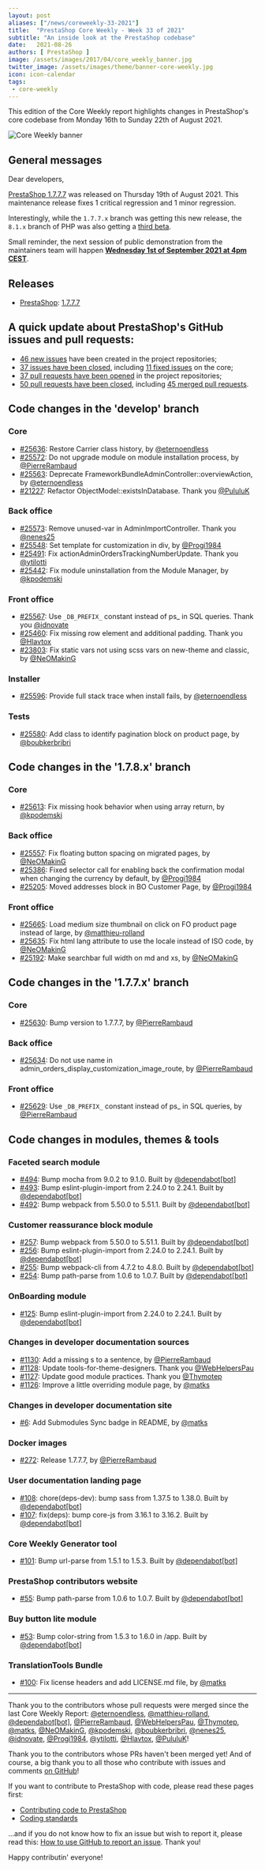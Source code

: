 ```yaml
---
layout: post
aliases: ["/news/coreweekly-33-2021"]
title:  "PrestaShop Core Weekly - Week 33 of 2021"
subtitle: "An inside look at the PrestaShop codebase"
date:   2021-08-26
authors: [ PrestaShop ]
image: /assets/images/2017/04/core_weekly_banner.jpg
twitter_image: /assets/images/theme/banner-core-weekly.jpg
icon: icon-calendar
tags:
 - core-weekly
---
```


This edition of the Core Weekly report highlights changes in PrestaShop's core codebase from Monday 16th to Sunday 22th of August 2021.

![Core Weekly banner](/assets/images/2018/12/banner-core-weekly.jpg)

## General messages

Dear developers,

[PrestaShop 1.7.7.7](https://build.prestashop.com/news/prestashop-1-7-7-7-maintenance-release/) was released on Thursday 19th of August 2021. This maintenance release fixes 1 critical regression and 1 minor regression.

Interestingly, while the `1.7.7.x` branch was getting this new release, the `8.1.x` branch of PHP was also getting a [third beta](https://www.php.net/archive/2021.php#2021-08-19-1).

Small reminder, the next session of public demonstration from the maintainers team will happen [**Wednesday 1st of September 2021 at 4pm CEST**](https://www.youtube.com/watch?v=9oEBquMz008).


## Releases

* [PrestaShop](https://github.com/PrestaShop/PrestaShop): [1.7.7.7](https://github.com/PrestaShop/PrestaShop/releases/tag/1.7.7.7)


## A quick update about PrestaShop's GitHub issues and pull requests:

- [46 new issues](https://github.com/search?q=org%3APrestaShop+is%3Apublic++-repo%3Aprestashop%2Fprestashop.github.io++is%3Aissue+created%3A2021-08-16..2021-08-22) have been created in the project repositories;
- [37 issues have been closed](https://github.com/search?q=org%3APrestaShop+is%3Apublic++-repo%3Aprestashop%2Fprestashop.github.io++is%3Aissue+closed%3A2021-08-16..2021-08-22), including [11 fixed issues](https://github.com/search?q=org%3APrestaShop+is%3Apublic++-repo%3Aprestashop%2Fprestashop.github.io++is%3Aissue+label%3Afixed+closed%3A2021-08-16..2021-08-22) on the core;
- [37 pull requests have been opened](https://github.com/search?q=org%3APrestaShop+is%3Apublic++-repo%3Aprestashop%2Fprestashop.github.io++is%3Apr+created%3A2021-08-16..2021-08-22) in the project repositories;
- [50 pull requests have been closed](https://github.com/search?q=org%3APrestaShop+is%3Apublic++-repo%3Aprestashop%2Fprestashop.github.io++is%3Apr+closed%3A2021-08-16..2021-08-22), including [45 merged pull requests](https://github.com/search?q=org%3APrestaShop+is%3Apublic++-repo%3Aprestashop%2Fprestashop.github.io++is%3Apr+merged%3A2021-08-16..2021-08-22).



## Code changes in the 'develop' branch


### Core
* [#25636](https://github.com/PrestaShop/PrestaShop/pull/25636): Restore Carrier class history, by [@eternoendless](https://github.com/eternoendless)
* [#25572](https://github.com/PrestaShop/PrestaShop/pull/25572): Do not upgrade module on module installation process, by [@PierreRambaud](https://github.com/PierreRambaud)
* [#25563](https://github.com/PrestaShop/PrestaShop/pull/25563): Deprecate FrameworkBundleAdminController::overviewAction, by [@eternoendless](https://github.com/eternoendless)
* [#21227](https://github.com/PrestaShop/PrestaShop/pull/21227): Refactor ObjectModel::existsInDatabase. Thank you [@PululuK](https://github.com/PululuK)


### Back office
* [#25573](https://github.com/PrestaShop/PrestaShop/pull/25573): Remove unused-var in AdminImportController. Thank you [@nenes25](https://github.com/nenes25)
* [#25548](https://github.com/PrestaShop/PrestaShop/pull/25548): Set template for customization in div, by [@Progi1984](https://github.com/Progi1984)
* [#25491](https://github.com/PrestaShop/PrestaShop/pull/25491): Fix actionAdminOrdersTrackingNumberUpdate. Thank you [@ytilotti](https://github.com/ytilotti)
* [#25442](https://github.com/PrestaShop/PrestaShop/pull/25442): Fix module uninstallation from the Module Manager, by [@kpodemski](https://github.com/kpodemski)


### Front office
* [#25567](https://github.com/PrestaShop/PrestaShop/pull/25567): Use `_DB_PREFIX_` constant instead of ps_ in SQL queries. Thank you [@idnovate](https://github.com/idnovate)
* [#25460](https://github.com/PrestaShop/PrestaShop/pull/25460): Fix missing row element and additional padding. Thank you [@Hlavtox](https://github.com/Hlavtox)
* [#23803](https://github.com/PrestaShop/PrestaShop/pull/23803): Fix static vars not using scss vars on new-theme and classic, by [@NeOMakinG](https://github.com/NeOMakinG)


### Installer
* [#25596](https://github.com/PrestaShop/PrestaShop/pull/25596): Provide full stack trace when install fails, by [@eternoendless](https://github.com/eternoendless)


### Tests
* [#25580](https://github.com/PrestaShop/PrestaShop/pull/25580): Add class to identify pagination block on product page, by [@boubkerbribri](https://github.com/boubkerbribri)


## Code changes in the '1.7.8.x' branch


### Core
* [#25613](https://github.com/PrestaShop/PrestaShop/pull/25613): Fix missing hook behavior when using array return, by [@kpodemski](https://github.com/kpodemski)


### Back office
* [#25557](https://github.com/PrestaShop/PrestaShop/pull/25557): Fix floating button spacing on migrated pages, by [@NeOMakinG](https://github.com/NeOMakinG)
* [#25386](https://github.com/PrestaShop/PrestaShop/pull/25386): Fixed selector call for enabling back the confirmation modal when changing the currency by default, by [@Progi1984](https://github.com/Progi1984)
* [#25205](https://github.com/PrestaShop/PrestaShop/pull/25205): Moved addresses block in BO Customer Page, by [@Progi1984](https://github.com/Progi1984)


### Front office
* [#25665](https://github.com/PrestaShop/PrestaShop/pull/25665): Load medium size thumbnail on click on FO product page instead of large, by [@matthieu-rolland](https://github.com/matthieu-rolland)
* [#25635](https://github.com/PrestaShop/PrestaShop/pull/25635): Fix html lang attribute to use the locale instead of ISO code, by [@NeOMakinG](https://github.com/NeOMakinG)
* [#25192](https://github.com/PrestaShop/PrestaShop/pull/25192): Make searchbar full width on md and xs, by [@NeOMakinG](https://github.com/NeOMakinG)


## Code changes in the '1.7.7.x' branch


### Core
* [#25630](https://github.com/PrestaShop/PrestaShop/pull/25630): Bump version to 1.7.7.7, by [@PierreRambaud](https://github.com/PierreRambaud)


### Back office
* [#25634](https://github.com/PrestaShop/PrestaShop/pull/25634): Do not use name in admin_orders_display_customization_image_route, by [@PierreRambaud](https://github.com/PierreRambaud)


### Front office
* [#25629](https://github.com/PrestaShop/PrestaShop/pull/25629): Use `_DB_PREFIX_` constant instead of ps_ in SQL queries, by [@PierreRambaud](https://github.com/PierreRambaud)


## Code changes in modules, themes & tools


### Faceted search module
* [#494](https://github.com/PrestaShop/ps_facetedsearch/pull/494): Bump mocha from 9.0.2 to 9.1.0. Built by [@dependabot[bot]](https://github.com/apps/dependabot)
* [#493](https://github.com/PrestaShop/ps_facetedsearch/pull/493): Bump eslint-plugin-import from 2.24.0 to 2.24.1. Built by [@dependabot[bot]](https://github.com/apps/dependabot)
* [#492](https://github.com/PrestaShop/ps_facetedsearch/pull/492): Bump webpack from 5.50.0 to 5.51.1. Built by [@dependabot[bot]](https://github.com/apps/dependabot)


### Customer reassurance block module
* [#257](https://github.com/PrestaShop/blockreassurance/pull/257): Bump webpack from 5.50.0 to 5.51.1. Built by [@dependabot[bot]](https://github.com/apps/dependabot)
* [#256](https://github.com/PrestaShop/blockreassurance/pull/256): Bump eslint-plugin-import from 2.24.0 to 2.24.1. Built by [@dependabot[bot]](https://github.com/apps/dependabot)
* [#255](https://github.com/PrestaShop/blockreassurance/pull/255): Bump webpack-cli from 4.7.2 to 4.8.0. Built by [@dependabot[bot]](https://github.com/apps/dependabot)
* [#254](https://github.com/PrestaShop/blockreassurance/pull/254): Bump path-parse from 1.0.6 to 1.0.7. Built by [@dependabot[bot]](https://github.com/apps/dependabot)


### OnBoarding module
* [#125](https://github.com/PrestaShop/welcome/pull/125): Bump eslint-plugin-import from 2.24.0 to 2.24.1. Built by [@dependabot[bot]](https://github.com/apps/dependabot)


### Changes in developer documentation sources
* [#1130](https://github.com/PrestaShop/docs/pull/1130): Add a missing s to a sentence, by [@PierreRambaud](https://github.com/PierreRambaud)
* [#1128](https://github.com/PrestaShop/docs/pull/1128): Update tools-for-theme-designers. Thank you [@WebHelpersPau](https://github.com/WebHelpersPau)
* [#1127](https://github.com/PrestaShop/docs/pull/1127): Update good module practices. Thank you [@Thymotep](https://github.com/Thymotep)
* [#1126](https://github.com/PrestaShop/docs/pull/1126): Improve a little overriding module page, by [@matks](https://github.com/matks)


### Changes in developer documentation site
* [#6](https://github.com/PrestaShop/devdocs-site/pull/6): Add Submodules Sync badge in README, by [@matks](https://github.com/matks)


### Docker images
* [#272](https://github.com/PrestaShop/docker/pull/272): Release 1.7.7.7, by [@PierreRambaud](https://github.com/PierreRambaud)


### User documentation landing page
* [#108](https://github.com/PrestaShop/user-documentation-landing/pull/108): chore(deps-dev): bump sass from 1.37.5 to 1.38.0. Built by [@dependabot[bot]](https://github.com/apps/dependabot)
* [#107](https://github.com/PrestaShop/user-documentation-landing/pull/107): fix(deps): bump core-js from 3.16.1 to 3.16.2. Built by [@dependabot[bot]](https://github.com/apps/dependabot)


### Core Weekly Generator tool
* [#101](https://github.com/PrestaShop/core-weekly-generator/pull/101): Bump url-parse from 1.5.1 to 1.5.3. Built by [@dependabot[bot]](https://github.com/apps/dependabot)


### PrestaShop contributors website
* [#55](https://github.com/PrestaShop/TopContributors/pull/55): Bump path-parse from 1.0.6 to 1.0.7. Built by [@dependabot[bot]](https://github.com/apps/dependabot)


### Buy button lite module
* [#53](https://github.com/PrestaShop/ps_buybuttonlite/pull/53): Bump color-string from 1.5.3 to 1.6.0 in /app. Built by [@dependabot[bot]](https://github.com/apps/dependabot)


### TranslationTools Bundle
* [#100](https://github.com/PrestaShop/TranslationToolsBundle/pull/100): Fix license headers and add LICENSE.md file, by [@matks](https://github.com/matks)


<hr />

Thank you to the contributors whose pull requests were merged since the last Core Weekly Report: [@eternoendless](https://github.com/eternoendless), [@matthieu-rolland](https://github.com/matthieu-rolland), [@dependabot[bot]](https://github.com/apps/dependabot), [@PierreRambaud](https://github.com/PierreRambaud), [@WebHelpersPau](https://github.com/WebHelpersPau), [@Thymotep](https://github.com/Thymotep), [@matks](https://github.com/matks), [@NeOMakinG](https://github.com/NeOMakinG), [@kpodemski](https://github.com/kpodemski), [@boubkerbribri](https://github.com/boubkerbribri), [@nenes25](https://github.com/nenes25), [@idnovate](https://github.com/idnovate), [@Progi1984](https://github.com/Progi1984), [@ytilotti](https://github.com/ytilotti), [@Hlavtox](https://github.com/Hlavtox), [@PululuK](https://github.com/PululuK)!

Thank you to the contributors whose PRs haven't been merged yet! And of course, a big thank you to all those who contribute with issues and comments [on GitHub](https://github.com/PrestaShop/PrestaShop)!

If you want to contribute to PrestaShop with code, please read these pages first:

 * [Contributing code to PrestaShop](https://devdocs.prestashop.com/1.7/contribute/contribution-guidelines/)
 * [Coding standards](https://devdocs.prestashop.com/1.7/development/coding-standards/)

...and if you do not know how to fix an issue but wish to report it, please read this: [How to use GitHub to report an issue](https://devdocs.prestashop.com/1.7/contribute/contribute-reporting-issues/). Thank you!

Happy contributin' everyone!
